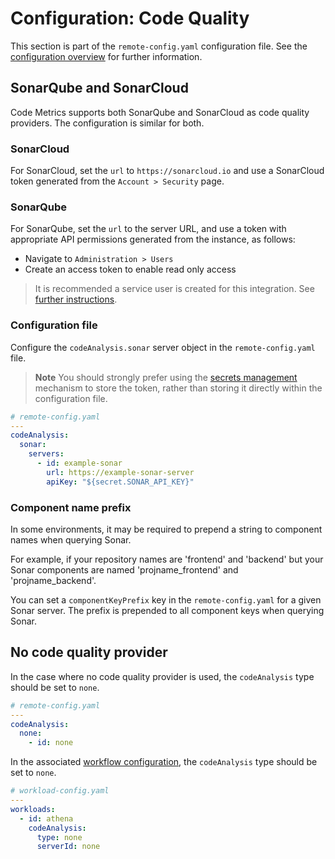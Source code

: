 # Configuration: Code Quality

This section is part of the `remote-config.yaml` configuration file. See the [configuration overview](./configuration.md) for further information.

## SonarQube and SonarCloud

Code Metrics supports both SonarQube and SonarCloud as code quality providers. The configuration is similar for both.

### SonarCloud

For SonarCloud, set the `url` to `https://sonarcloud.io` and use a SonarCloud token generated from the `Account > Security` page.

### SonarQube

For SonarQube, set the `url` to the server URL, and use a token with appropriate API permissions generated from the instance, as follows:

- Navigate to `Administration > Users`
- Create an access token to enable read only access

> It is recommended a service user is created for this integration.
> See [further instructions](https://docs.sonarqube.org/latest/user-guide/user-token/).

### Configuration file

Configure the `codeAnalysis.sonar` server object in the `remote-config.yaml` file.

> **Note**
> You should strongly prefer using the [secrets management](./secret_management.md) mechanism to store the token,
> rather than storing it directly within the configuration file.

```yaml
# remote-config.yaml
---
codeAnalysis:
  sonar:
    servers:
      - id: example-sonar
        url: https://example-sonar-server
        apiKey: "${secret.SONAR_API_KEY}"
```

### Component name prefix

In some environments, it may be required to prepend a string to component names when querying Sonar.

For example, if your repository names are 'frontend' and 'backend' but your Sonar components are named 'projname_frontend' and 'projname_backend'.

You can set a `componentKeyPrefix` key in the `remote-config.yaml` for a given Sonar server. The prefix is prepended to all component keys when querying Sonar.

## No code quality provider

In the case where no code quality provider is used, the `codeAnalysis` type should be set to `none`.

```yaml
# remote-config.yaml
---
codeAnalysis:
  none:
    - id: none
```

In the associated [workflow configuration](./config_workflow.md), the `codeAnalysis` type should be set to `none`.

```yaml
# workload-config.yaml
---
workloads:
  - id: athena
    codeAnalysis:
      type: none
      serverId: none
```
